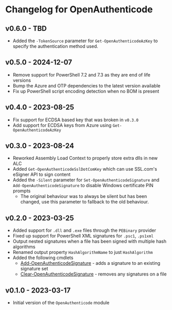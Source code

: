 # Changelog for OpenAuthenticode

## v0.6.0 - TBD

* Added the `-TokenSource` parameter for `Get-OpenAuthenticodeAzKey` to specify the authentication method used.

## v0.5.0 - 2024-12-07

* Remove support for PowerShell 7.2 and 7.3 as they are end of life versions
* Bump the Azure and OTP dependencies to the latest version available
* Fix up PowerShell script encoding detection when no BOM is present

## v0.4.0 - 2023-08-25

* Fix support for ECDSA based key that was broken in `v0.3.0`
* Add support for ECDSA keys from Azure using `Get-OpenAuthenticodeAzKey`

## v0.3.0 - 2023-08-24

* Reworked Assembly Load Context to properly store extra dlls in new ALC
* Added `Get-OpenAuthenticodeSslDotComKey` which can use SSL.com's eSigner API to sign content
* Added the `-Silent` parameter for `Set-OpenAuthenticodeSignature` and `Add-OpenAuthenticodeSignature` to disable Windows certificate PIN prompts
  * The original behaviour was to always be silent but has been changed, use this parameter to fallback to the old behaviour.

## v0.2.0 - 2023-03-25

* Added support for `.dll` and `.exe` files through the `PEBinary` provider
* Fixed up support for PowerShell XML signatures for `.psc1`, `.ps1xml`
* Output nested signatures when a file has been signed with multiple hash algorithms
* Renamed output property `HashAlgorithmName` to just `HashAlgorithm`
* Added the following cmdlets
  * [Add-OpenAuthenticodeSignature](./docs/en-US/Add-OpenAuthenticodeSignature.md) - adds a signature to an existing signature set
  * [Clear-OpenAuthenticodeSignature](./docs/en-US/Clear-OpenAuthenticodeSignature.md) - removes any signatures on a file

## v0.1.0 - 2023-03-17

+ Initial version of the `OpenAuthenticode` module
